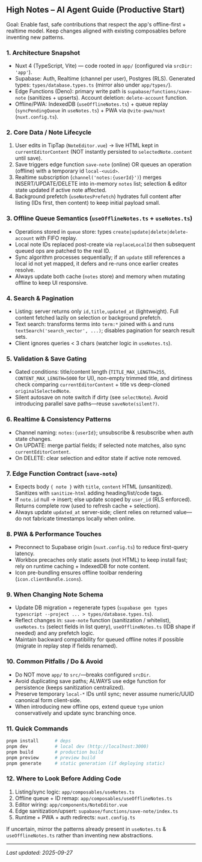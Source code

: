 ## High Notes – AI Agent Guide (Productive Start)

Goal: Enable fast, safe contributions that respect the app's offline-first + realtime model. Keep changes aligned with existing composables before inventing new patterns.

### 1. Architecture Snapshot
- Nuxt 4 (TypeScript, Vite) — code rooted in `app/` (configured via `srcDir: 'app'`).
- Supabase: Auth, Realtime (channel per user), Postgres (RLS). Generated types: `types/database.types.ts` (mirror also under `app/types/`).
- Edge Functions (Deno): primary write path is `supabase/functions/save-note` (sanitizes + upserts). Account deletion: `delete-account` function.
- Offline/PWA: IndexedDB (`useOfflineNotes.ts`) + queue replay (`syncPendingQueue` in `useNotes.ts`) + PWA via `@vite-pwa/nuxt` (`nuxt.config.ts`).

### 2. Core Data / Note Lifecycle
1. User edits in TipTap (`NoteEditor.vue`) → live HTML kept in `currentEditorContent` (NOT instantly persisted to `selectedNote.content` until save).
2. Save triggers edge function `save-note` (online) OR queues an operation (offline) with a temporary id `local-<uuid>`.
3. Realtime subscription (`channel('notes:{userId}')`) merges INSERT/UPDATE/DELETE into in-memory `notes` list; selection & editor state updated if active note affected.
4. Background prefetch (`useNotesPrefetch`) hydrates full content after listing (IDs first, then content) to keep initial payload small.

### 3. Offline Queue Semantics (`useOfflineNotes.ts` + `useNotes.ts`)
- Operations stored in `queue` store: types `create|update|delete|delete-account` with FIFO replay.
- Local note IDs replaced post-create via `replaceLocalId` then subsequent queued ops are patched to the real ID.
- Sync algorithm processes sequentially; if an `update` still references a local id not yet mapped, it defers and re-runs once earlier creates resolve.
- Always update both cache (`notes` store) and memory when mutating offline to keep UI responsive.

### 4. Search & Pagination
- Listing: server returns only `id,title,updated_at` (lightweight). Full content fetched lazily on selection or background prefetch.
- Text search: transforms terms into `term:*` joined with `&` and runs `textSearch('search_vector', ...)`; disables pagination for search result sets.
- Client ignores queries < 3 chars (watcher logic in `useNotes.ts`).

### 5. Validation & Save Gating
- Gated conditions: title/content length (`TITLE_MAX_LENGTH=255`, `CONTENT_MAX_LENGTH=5000` for UI), non-empty trimmed title, and dirtiness check comparing `currentEditorContent` + title vs deep-cloned `originalSelectedNote`.
- Silent autosave on note switch if dirty (see `selectNote`). Avoid introducing parallel save paths—reuse `saveNote(silent?)`.

### 6. Realtime & Consistency Patterns
- Channel naming: `notes:{userId}`; unsubscribe & resubscribe when auth state changes.
- On UPDATE: merge partial fields; if selected note matches, also sync `currentEditorContent`.
- On DELETE: clear selection and editor state if active note removed.

### 7. Edge Function Contract (`save-note`)
- Expects body `{ note }` with `title`, `content` HTML (unsanitized). Sanitizes with `sanitize-html` adding heading/list/code tags.
- If `note.id` null → insert; else update scoped by `user_id` (RLS enforced). Returns complete row (used to refresh cache + selection).
- Always update `updated_at` server-side; client relies on returned value—do not fabricate timestamps locally when online.

### 8. PWA & Performance Touches
- Preconnect to Supabase origin (`nuxt.config.ts`) to reduce first-query latency.
- Workbox precaches only static assets (not HTML) to keep install fast; rely on runtime caching + IndexedDB for note content.
- Icon pre-bundling ensures offline toolbar rendering (`icon.clientBundle.icons`).

### 9. When Changing Note Schema
- Update DB migration + regenerate types (`supabase gen types typescript --project ... > types/database.types.ts`).
- Reflect changes in: `save-note` function (sanitization / whitelist), `useNotes.ts` (select fields in list query), `useOfflineNotes.ts` (IDB shape if needed) and any prefetch logic.
- Maintain backward compatibility for queued offline notes if possible (migrate in replay step if fields renamed).

### 10. Common Pitfalls / Do & Avoid
- Do NOT move `app/` to `src/`—breaks configured `srcDir`.
- Avoid duplicating save paths; ALWAYS use edge function for persistence (keeps sanitization centralized).
- Preserve temporary `local-*` IDs until sync; never assume numeric/UUID canonical form client-side.
- When introducing new offline ops, extend queue `type` union conservatively and update sync branching once.

### 11. Quick Commands
```bash
pnpm install      # deps
pnpm dev          # local dev (http://localhost:3000)
pnpm build        # production build
pnpm preview      # preview build
pnpm generate     # static generation (if deploying static)
```

### 12. Where to Look Before Adding Code
1. Listing/sync logic: `app/composables/useNotes.ts`
2. Offline queue + ID remap: `app/composables/useOfflineNotes.ts`
3. Editor wiring: `app/components/NoteEditor.vue`
4. Edge sanitization/upsert: `supabase/functions/save-note/index.ts`
5. Runtime + PWA + auth redirects: `nuxt.config.ts`

If uncertain, mirror the patterns already present in `useNotes.ts` & `useOfflineNotes.ts` rather than inventing new abstractions.

---
_Last updated: 2025-09-27_
